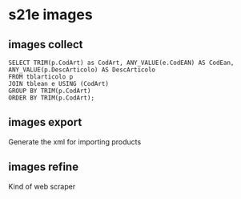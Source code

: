 ﻿# s21e images

## images collect

    SELECT TRIM(p.CodArt) as CodArt, ANY_VALUE(e.CodEAN) AS CodEan, ANY_VALUE(p.DescArticolo) AS DescArticolo 
    FROM tblarticolo p 
    JOIN tblean e USING (CodArt) 
    GROUP BY TRIM(p.CodArt) 
    ORDER BY TRIM(p.CodArt);

## images export

Generate the xml for importing products


## images refine

Kind of web scraper